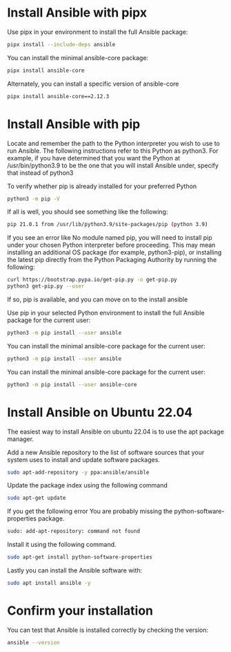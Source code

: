 # Install Ansible with pipx

Use pipx in your environment to install the full Ansible package:

```bash
pipx install --include-deps ansible
```

You can install the minimal ansible-core package:

```bash
pipx install ansible-core
```

Alternately, you can install a specific version of ansible-core

```bash
pipx install ansible-core==2.12.3
```

# Install Ansible with pip

Locate and remember the path to the Python interpreter you wish to use to run Ansible. The following instructions refer to this Python as python3. For example, if you have determined that you want the Python at /usr/bin/python3.9 to be the one that you will install Ansible under, specify that instead of python3

To verify whether pip is already installed for your preferred Python

```bash
python3 -m pip -V
```

If all is well, you should see something like the following:

```bash
pip 21.0.1 from /usr/lib/python3.9/site-packages/pip (python 3.9)
```

If you see an error like No module named pip, you will need to install pip under your chosen Python interpreter before proceeding. This may mean installing an additional OS package (for example, python3-pip), or installing the latest pip directly from the Python Packaging Authority by running the following:

```bash
curl https://bootstrap.pypa.io/get-pip.py -o get-pip.py
python3 get-pip.py --user
```
If so, pip is available, and you can move on to the install ansible

Use pip in your selected Python environment to install the full Ansible package for the current user:

```bash
python3 -m pip install --user ansible
```

You can install the minimal ansible-core package for the current user:

```bash
python3 -m pip install --user ansible
```

You can install the minimal ansible-core package for the current user:

```bash
python3 -m pip install --user ansible-core
```

# Install Ansible on Ubuntu 22.04

The easiest way to install Ansible on ubuntu 22.04 is to use the apt package manager.

Add a new Ansible repository to the list of software sources that your system uses to install and update software packages.

```bash
sudo apt-add-repository -y ppa:ansible/ansible
```

Update the package index using the following command

```bash
sudo apt-get update
```

If you get the following error You are probably missing the python-software-properties package.

```bash
sudo: add-apt-repository: command not found
```

Install it using the following command.

```bash
sudo apt-get install python-software-properties
```

Lastly you can install the Ansible software with:

```bash
sudo apt install ansible -y
```


# Confirm your installation


You can test that Ansible is installed correctly by checking the version:

```bash
ansible --version
```
